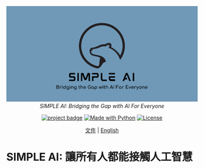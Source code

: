 <div align="center">

  [<img src="../../static/icons/repo_banner.png" alt="SIMPLE AI">](https://github.com/1chooo/simple-ai)<br>
  <em>SIMPLE AI: Bridging the Gap with AI For Everyone</em>

  [![project badge](https://img.shields.io/badge/1chooo-simple__ai-informational)](https://github.com/1chooo/simple-ai)
  [![Made with Python](https://img.shields.io/pypi/pyversions/gradio.svg?color=blue)](https://python.org "Go to Python homepage")
  [![License](https://img.shields.io/badge/License-MIT-blue)](./LICENSE "Go to license section")

[文件](https://github.com/1chooo/simple-ai)
| [English](../../README.md)

  <!-- [Website](https://gradio.app) -->
  <!-- | [Guides](https://gradio.app/guides/) -->
  <!-- | [Getting Started](https://gradio.app/getting_started/) -->
  <!-- | [Examples](demo/) -->

</div>

# SIMPLE AI: 讓所有人都能接觸人工智慧
